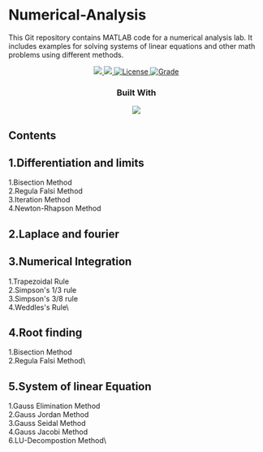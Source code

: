 # Numerical-Analysis
This Git repository contains MATLAB code for a numerical analysis lab. It includes examples for solving systems of linear equations and other math problems using different methods.

 <p align="center">
    <a href="https://img.shields.io/badge/Status-Work%20In%20Progress-red">
      <img src="https://img.shields.io/badge/Status-complete-red"/>
    </a>
    <a href="https://img.shields.io/badge/IDE-VIsual%20Studio%20Code-blueviolet">
      <img src="https://img.shields.io/badge/IDE-VIsual%20Studio%20Code-blueviolet"/>
    </a>
    <a href="https://img.shields.io/badge/License-MIT-orange">
      <img alt="License" src="https://img.shields.io/badge/License-MIT-orange" />
    </a>
    <a href="https://img.shields.io/badge/Grade-A%2B-yellowgreen">
      <img alt="Grade" src="https://img.shields.io/badge/Grade-A%2B-yellowgreen" />
    </a>
    <br />
  <h3 align="center">Built With</h3>
  <p align="center">
    <a href="https://www.mathworks.com/">
      <img src="https://banner2.cleanpng.com/20180703/yrf/kisspng-matlab-simulink-signal-processing-programming-lang-cube-island-online-survival-3d-5b3b394d2f1946.2068935715306079491929.jpg"/>
    </a>
  </p>
</p>

## Contents
## 1.Differentiation and limits
  1.Bisection Method\
  2.Regula Falsi Method\
  3.Iteration Method\
  4.Newton-Rhapson Method
  
## 2.Laplace and fourier
    
## 3.Numerical Integration
  1.Trapezoidal Rule\
  2.Simpson's 1/3 rule\
  3.Simpson's 3/8 rule\
  4.Weddles's Rule\

## 4.Root finding
  1.Bisection Method\
  2.Regula Falsi Method\  

## 5.System of linear Equation
  1.Gauss Elimination Method\
  2.Gauss Jordan Method\
  3.Gauss Seidal Method\
  4.Gauss Jacobi Method\
  6.LU-Decompostion Method\
 

  
